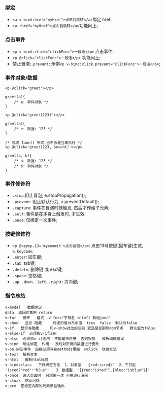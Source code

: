 ### 绑定
* `<a v-bind:href="myHref">点击我跳转</a>`绑定 href;
* `<a :href="myHref">点击我跳转</a>`功能同上;
 

### 点击事件
* `<p v-bind:click="clickFunc">一段话</p>` 点击事件;
* `<p @click="clickFunc">一段话</p>` 功能同上;
* 禁止冒泡:`.prevent`; 示例`<p v-bind:click.prevent="clickFunc">一段话</p>`;

### 事件对象/数据
```
<p @click='greet'></p>

greet(a){
    /* a: 事件对象 */
}
```

```
<p @click='greet(123)'></p>

greet(a){
    /* e: 数据: 123 */
}
```

```
/* 写成 func() 形式,也不会是立即执行 */
<p @click='greet(123, $event)'></p>

greet(a, b){
    /* a: 数据: 123 */
    /* b: 事件对象 */
}
```

### 事件修饰符
* `.stop`:阻止冒泡, e.stopPropagation();
* `.prevent`: 阻止默认行为, x.preventDefault();
* `.capture`: 事件在冒泡时就触发, 然后才传给子元素;
* `.self`: 事件是在本身上触发时, 才生效;
* `.once`: 仅绑定一次事件;

### 按键修饰符
* `<p @keyup.13='mysummit'>点击按键</p>`: 点击13号按键(回车键)生效, `e.keyCode`;
* `.enter`: 回车键;
* `.tab`: tab键;
* `.delete`: 删除键 或 esc键;
* `.space`: 空格键;
* `.up`. `.down`. `.left`. `.right`: 方向键;



### 指令总结
```
v-model   数据绑定
data  返回对象用 return
v-for   循环   格式  v-for="字段名 in(of) 数组json"
v-show   显示 隐藏     传递的值为布尔值  true  false  默认为false
v-if   显示与隐藏     和v-show对比的区别 就是是否删除dom节点   默认值为false
v-else-if  必须和v-if连用
v-else  必须和v-if连用  不能单独使用  否则报错   模板编译错误
v-bind  动态绑定  作用： 及时对页面的数据进行更改
v-on 绑定事件  函数必须写在methods里面  @click  快捷方法
v-text  解析文本
v-html   解析html标签
v-bind:class   三种绑定方法  1、对象型  '{red:isred}'  2、三目型   'isred?"red":"blue"'   3、数组型  '[{red:"isred"},{blue:"isblue"}]'
v-once  进入页面时  只渲染一次 不在进行渲染
v-cloak  防止闪烁
v-pre  把标签内部的元素原位输出
```
